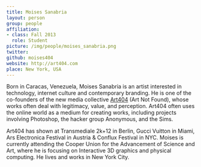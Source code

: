 ```yaml
---
title: Moises Sanabria
layout: person
group: people
affiliation:
- class: Fall 2013
  role: Student
picture: /img/people/moises_sanabria.png
twitter:
github: moises404
website: http://art404.com
place: New York, USA
---
```

Born in Caracas, Venezuela, Moises Sanabria is an artist interested in technology, internet culture and contemporary branding. He is one of the co-founders of the new media collective [Art404](http://www.art404.com/) (Art Not Found), whose works often deal with legitimacy, value, and perception. Art404 often uses the online world as a medium for creating works, including projects involving Photoshop, the hacker group Anonymous, and the Sims.

Art404 has shown at Transmediale 2k+12 in Berlin, Gucci Vuitton in Miami, Ars Electronica Festival in Austria & Conflux Festival in NYC. Moises is currently attending the Cooper Union for the Advancement of Science and Art, where he is focusing on Interactive 3D graphics and physical computing. He lives and works in New York City.
